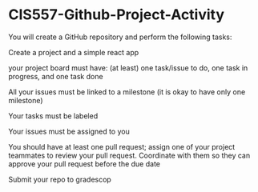 # CIS557-Github-Project-Activity

You will create a GitHub repository and perform the following tasks:

Create a project and a simple react app

your project board must have: (at least) one task/issue to do, one task in progress, and one task done

All your issues must be linked to a milestone (it is okay to have only one milestone)

Your tasks must be labeled

Your issues must be assigned to you

You should have at least one pull request; assign one of your project teammates to review your pull request. Coordinate with them so they can approve your pull request before the due date

Submit your repo to gradescop
